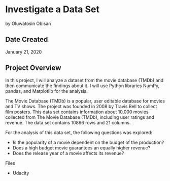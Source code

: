# Investigate a Data Set
by Oluwatosin Obisan

## Date Created
January 21, 2020

## Project Overview
In this project, I will analyze a dataset from the movie database (TMDb) and then communicate the findings about it. I will use Python libraries NumPy, pandas, and Matplotlib for the analysis.

The Movie Database (TMDb) is a popular, user editable database for movies and TV shows. The project was founded in 2008 by Travis Bell to collect film posters. This data set contains information about 10,000 movies collected from The Movie Database (TMDb), including user ratings and revenue. The data set contains 10866 rows and 21 columns.

For the analysis of this data set, the following questions was explored:
- Is the popularity of a movie dependent on the budget of the production?
- Does a high budget movie guarantees an equally higher revenue?
-  Does the release year of a movie affects its revenue?

Files
- Udacity
